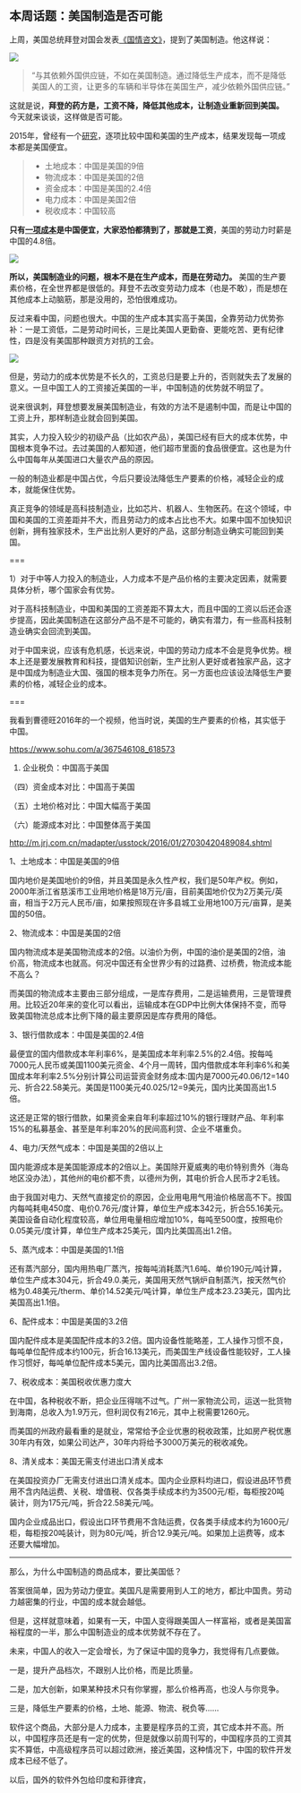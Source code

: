 ## 本周话题：美国制造是否可能

上周，美国总统拜登对国会发表[《国情咨文》](https://finance.sina.cn/7x24/2022-03-02/detail-imcwipih6180080.d.html)，提到了美国制造。他这样说：

![](https://cdn.beekka.com/blogimg/asset/202203/bg2022030705.webp)

> “与其依赖外国供应链，不如在美国制造。通过降低生产成本，而不是降低美国人的工资，让更多的车辆和半导体在美国生产，减少依赖外国供应链。”

这就是说，**拜登的药方是，工资不降，降低其他成本，让制造业重新回到美国。** 今天就来谈谈，这样做是否可能。

2015年，曾经有一个[研究](http://m.jrj.com.cn/madapter/usstock/2016/01/27030420489084.shtml)，逐项比较中国和美国的生产成本，结果发现每一项成本都是美国便宜。

> - 土地成本：中国是美国的9倍
> - 物流成本：中国是美国的2倍
> - 资金成本：中国是美国的2.4倍
> - 电力成本：中国是美国2倍
> - 税收成本：中国较高

**只有[一项成本](https://www.sohu.com/a/367546108_618573)是中国便宜，大家恐怕都猜到了，那就是工资**，美国的劳动力时薪是中国的4.8倍。

![](https://cdn.beekka.com/blogimg/asset/202203/bg2022030706.webp)

**所以，美国制造业的问题，根本不是在生产成本，而是在劳动力。** 美国的生产要素价格，在全世界都是很低的。拜登不去改变劳动力成本（也是不敢），而是想在其他成本上动脑筋，那是没用的，恐怕很难成功。

反过来看中国，问题也很大。中国的生产成本其实高于美国，全靠劳动力优势弥补：一是工资低，二是劳动时间长，三是比美国人更勤奋、更能吃苦、更有纪律性，四是没有美国那种跟资方对抗的工会。

![](https://cdn.beekka.com/blogimg/asset/202203/bg2022030707.webp)

但是，劳动力的成本优势是不长久的，工资总归是要上升的，否则就失去了发展的意义。一旦中国工人的工资接近美国的一半，中国制造的优势就不明显了。

说来很讽刺，拜登想要发展美国制造业，有效的方法不是遏制中国，而是让中国的工资上升，那样制造业就会回到美国。

其实，人力投入较少的初级产品（比如农产品），美国已经有巨大的成本优势，中国根本竞争不过。去过美国的人都知道，他们超市里面的食品很便宜。这也是为什么中国每年从美国进口大量农产品的原因。

一般的制造业都是中国占优，今后只要设法降低生产要素的价格，减轻企业的成本，就能保住优势。

真正竞争的领域是高科技制造业，比如芯片、机器人、生物医药。在这个领域，中国和美国的工资差距并不大，而且劳动力的成本占比也不大。如果中国不加快知识创新，拥有独家技术，生产出比别人更好的产品，这部分制造业确实可能回到美国。

===

1）对于中等人力投入的制造业，人力成本不是产品价格的主要决定因素，就需要具体分析，哪个国家会有优势。

对于高科技制造业，中国和美国的工资差距不算太大，而且中国的工资以后还会逐步提高，因此美国制造在这部分产品不是不可能的，确实有潜力，有一些高科技制造业确实会回流到美国。

对于中国来说，应该有危机感，长远来说，中国的劳动力成本不会是竞争优势。根本上还是要发展教育和科技，提倡知识创新，生产比别人更好或者独家产品，这才是中国成为制造业大国、强国的根本竞争力所在。另一方面也应该设法降低生产要素的价格，减轻企业的成本。

===

我看到曹德旺2016年的一个视频，他当时说，美国的生产要素的价格，其实低于中国。

https://www.sohu.com/a/367546108_618573

1. 企业税负：中国高于美国

（四）资金成本对比：中国高于美国

（五）土地价格对比：中国大幅高于美国

（六）能源成本对比：中国整体高于美国

http://m.jrj.com.cn/madapter/usstock/2016/01/27030420489084.shtml

1、土地成本：中国是美国的9倍

国内地价是美国地价的9倍，并且美国是永久性产权，我们是50年产权。例如，2000年浙江省慈溪市工业用地价格是18万元/亩，目前美国地价仅为2万美元/英亩，相当于2万元人民币/亩，如果按照现在许多县城工业用地100万元/亩算，是美国的50倍。

2、物流成本：中国是美国的2倍

国内物流成本是美国物流成本的2倍。以油价为例，中国的油价是美国的2倍，油价高，物流成本也就高。何况中国还有全世界少有的过路费、过桥费，物流成本能不高么？

而美国的物流成本主要由三部分组成，一是库存费用，二是运输费用，三是管理费用。比较近20年来的变化可以看出，运输成本在GDP中比例大体保持不变，而导致美国物流总成本比例下降的最主要原因是库存费用的降低。

3、银行借款成本：中国是美国的2.4倍

最便宜的国内借款成本年利率6%，是美国成本年利率2.5%的2.4倍。按每吨7000元人民币或美国1100美元资金、4个月一周转，国内借款成本年利率6%和美国成本年利率2.5%分别计算公司运营资金财务成本:国内是7000元*4*0.06/12=140元、折合22.58美元。美国是1100美元*4*0.025/12=9美元，国内比美国高出1.5倍。

这还是正常的银行借款，如果资金来自年利率超过10%的银行理财产品、年利率15%的私募基金、甚至是年利率20%的民间高利贷、企业不堪重负。

4、电力/天然气成本：中国是美国的2倍以上

国内能源成本是美国能源成本的2倍以上。美国除开夏威夷的电价特别贵外（海岛地区没办法），其他州的电价都不贵，以德州为例，其电价折合人民币才2毛钱。

由于我国对电力、天然气直接定价的原因，企业用电用气用油价格居高不下。按国内每吨耗电450度、电价0.76元/度计算，单位生产成本342元，折合55.16美元。美国设备自动化程度较高，单位用电量相应增加10%，每吨至500度，按照电价0.05美元/度计算，单位生产成本25美元，国内比美国高出1.2倍。

5、蒸汽成本：中国是美国的1.1倍

还有蒸汽部分，国内用热电厂蒸汽，按每吨消耗蒸汽1.6吨、单价190元/吨计算，单位生产成本304元，折合49.0.美元，美国用天然气锅炉自制蒸汽，按天然气价格为0.48美元/therm、单价14.52美元/吨计算，单位生产成本23.23美元，国内比美国高出1.1倍。

6、配件成本：中国是美国的3.2倍

国内配件成本是美国配件成本的3.2倍。国内设备性能略差，工人操作习惯不良，每吨单位配件成本约100元，折合16.13美元，而美国生产线设备性能较好，工人操作习惯好，每吨单位配件成本5美元，国内比美国高出3.2倍。

7、税收成本：美国税收优惠力度大

在中国，各种税收不断，把企业压得喘不过气。广州一家物流公司，运送一批货物到海南，总收入为1.9万元，但利润仅有216元，其中上税需要1260元。

而美国的州政府最看重的是就业，常常给予企业优惠的税收政策，比如房产税优惠30年内有效，如果公司达产，30年内将给予3000万美元的税收减免。

8、清关成本：美国无需支付进出口清关成本

在美国投资办厂无需支付进出口清关成本。国内企业原料均进口，假设进品环节费用不含内陆运费、关税、增值税、仅各类手续成本约为3500元/柜，每柜按20吨装计，则为175元/吨，折合22.58美元/吨。

国内企业成品出口，假设出口环节费用不含陆运费，仅各类手续成本约为1600元/柜，每柜按20吨装计，则为80元/吨，折合12.9美元/吨。如果加上运费等，成本还要大幅增加。

---

那么，为什么中国制造的商品成本，要比美国低？

答案很简单，因为劳动力便宜。美国凡是需要用到人工的地方，都比中国贵。劳动力越密集的行业，中国的成本就会越低。

但是，这样就意味着，如果有一天，中国人变得跟美国人一样富裕，或者是美国富裕程度的一半，那么中国制造业的成本优势就不存在了。

未来，中国人的收入一定会增长，为了保证中国的竞争力，我觉得有几点要做。

一是，提升产品档次，不跟别人比价格，而是比质量。

二是，加大创新，如果某种技术只有你掌握，那么价格再高，也没人与你竞争。

三是，降低生产要素的价格，土地、能源、物流、税负等……

软件这个商品，大部分是人力成本，主要是程序员的工资，其它成本并不高。所以，中国程序员还是有一定的优势，但是就像以前周刊写的，中国程序员的工资其实不算低，中高级程序员可以超过欧洲，接近美国，这种情况下，中国的软件开发成本已经不低了。

以后，国外的软件外包给印度和菲律宾，